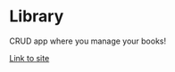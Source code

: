 # Library

CRUD app where you manage your books!

[Link to site](https://webvahvero.github.io/Library/)
